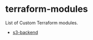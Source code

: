 # terraform-modules
List of Custom Terraform modules.

 - [s3-backend](./s3-backend)


<!-- git tag -a v1.4 -m "my version 1.4" -->